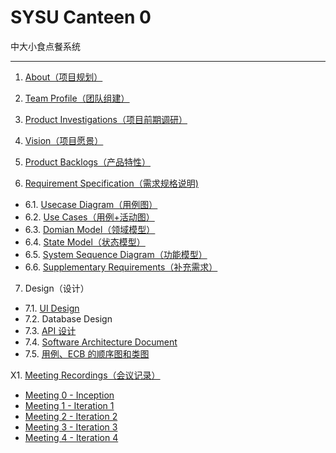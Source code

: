 # SYSU Canteen 0

 中大小食点餐系统


---

1. [About（项目规划）](项目介绍.md)

2. [Team Profile（团队组建）](team_profile.md)

3. [Product Investigations（项目前期调研）](investigation.md)

4. [Vision（项目愿景）](about.md#vision)

5. [Product Backlogs（产品特性）](product-backlog.md)

6. [Requirement Specification（需求规格说明)](product_requirements.md)
  + 6.1. [Usecase Diagram（用例图）](assets/images/models/use_cases.png)
  + 6.2. [Use Cases（用例+活动图）](assets/images/models/use_cases.png)
  + 6.3. [Domian Model（领域模型）](assets/images/models/domain_model.png)
  + 6.4. [State Model（状态模型）](assets/images/models/state_model.png)
  + 6.5. [System Sequence Diagram（功能模型）](system_sequence_diagram.md)
  + 6.6. [Supplementary Requirements（补充需求）](supplementary_requirements.md)

7. Design（设计）
  + 7.1. [UI Design](assets/ui)
  + 7.2. Database Design
  + 7.3. [API 设计](API.md)
  + 7.4. [Software Architecture Document](tech_reports/architecture.md)
  + 7.5. [用例、ECB 的顺序图和类图](ECB.md)


X1. [Meeting Recordings（会议记录）](meeting_recordings.md)
  + [Meeting 0 - Inception](meeting_recordings.md#metting-0---inception)
  + [Meeting 1 - Iteration 1](meeting_recordings.md#metting-1---iteration-1)
  + [Meeting 2 - Iteration 2](meeting_recordings.md#metting-2---iteration-2)
  + [Meeting 3 - Iteration 3](meeting_recordings.md#metting-3---iteration-3)
  + [Meeting 4 - Iteration 4](meeting_recordings.md#metting-4---iteration-4)

